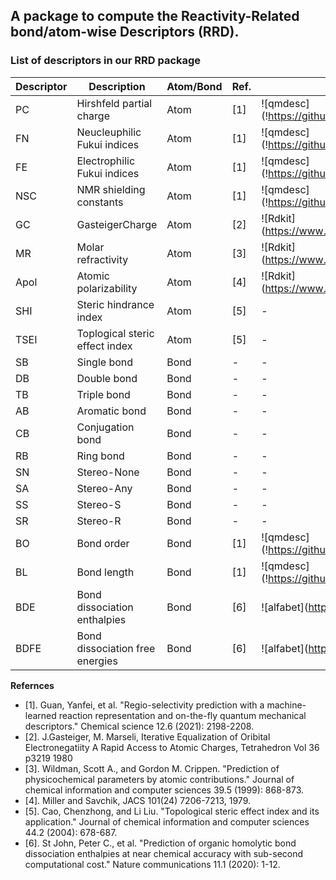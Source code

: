 ## A package to compute the Reactivity-Related bond/atom-wise Descriptors (RRD).

### List of descriptors in our RRD package

| Descriptor | Description                    | Atom/Bond | Ref.  | Package                                              |
| ---------- | ------------------------------ | --------- | ----- | ---------------------------------------------------- |
| PC         | Hirshfeld partial charge       | Atom      | \[1\] | !\[qmdesc\](!https://github.com/yanfeiguan/qmdesc)   |
| FN         | Neucleuphilic Fukui indices    | Atom      | \[1\] | !\[qmdesc\](!https://github.com/yanfeiguan/qmdesc)   |
| FE         | Electrophilic Fukui indices    | Atom      | \[1\] | !\[qmdesc\](!https://github.com/yanfeiguan/qmdesc)   |
| NSC        | NMR shielding constants        | Atom      | \[1\] | !\[qmdesc\](!https://github.com/yanfeiguan/qmdesc)   |
| GC         | GasteigerCharge                | Atom      | \[2\] | !\[Rdkit\](https://www.rdkit.org/docs/Cookbook.html) |
| MR         | Molar refractivity             | Atom      | \[3\] | !\[Rdkit\](https://www.rdkit.org/docs/Cookbook.html) |
| Apol       | Atomic polarizability          | Atom      | \[4\] | !\[Rdkit\](https://www.rdkit.org/docs/Cookbook.html) |
| SHI        | Steric hindrance index         | Atom      | \[5\] | \-                                                   |
| TSEI       | Toplogical steric effect index | Atom      | \[5\] | \-                                                   |
| SB         | Single bond                    | Bond      | \-    | \-                                                   |
| DB         | Double bond                    | Bond      | \-    | \-                                                   |
| TB         | Triple bond                    | Bond      | \-    | \-                                                   |
| AB         | Aromatic bond                  | Bond      | \-    | \-                                                   |
| CB         | Conjugation bond               | Bond      | \-    | \-                                                   |
| RB         | Ring bond                      | Bond      | \-    | \-                                                   |
| SN         | Stereo-None                    | Bond      | \-    | \-                                                   |
| SA         | Stereo-Any                     | Bond      | \-    | \-                                                   |
| SS         | Stereo-S                       | Bond      | \-    | \-                                                   |
| SR         | Stereo-R                       | Bond      | \-    | \-                                                   |
| BO         | Bond order                     | Bond      | \[1\] | !\[qmdesc\](!https://github.com/yanfeiguan/qmdesc)   |
| BL         | Bond length                    | Bond      | \[1\] | !\[qmdesc\](!https://github.com/yanfeiguan/qmdesc)   |
| BDE        | Bond dissociation enthalpies   | Bond      | \[6\] | !\[alfabet\](https://github.com/NREL/alfabet)        |'
| BDFE       | Bond dissociation free energies   | Bond      | \[6\] | !\[alfabet\](https://github.com/NREL/alfabet)        |'


**Refernces**
- [1]. Guan, Yanfei, et al. "Regio-selectivity prediction with a machine-learned reaction representation and on-the-fly quantum mechanical descriptors." Chemical science 12.6 (2021): 2198-2208.
- [2]. J.Gasteiger, M. Marseli, Iterative Equalization of Oribital Electronegatiity A Rapid Access to Atomic Charges, Tetrahedron Vol 36 p3219 1980
- [3]. Wildman, Scott A., and Gordon M. Crippen. "Prediction of physicochemical parameters by atomic contributions." Journal of chemical information and computer sciences 39.5 (1999): 868-873.
- [4]. Miller and Savchik, JACS 101(24) 7206-7213, 1979.
- [5]. Cao, Chenzhong, and Li Liu. "Topological steric effect index and its application." Journal of chemical information and computer sciences 44.2 (2004): 678-687.
- [6]. St John, Peter C., et al. "Prediction of organic homolytic bond dissociation enthalpies at near chemical accuracy with sub-second computational cost." Nature communications 11.1 (2020): 1-12.
